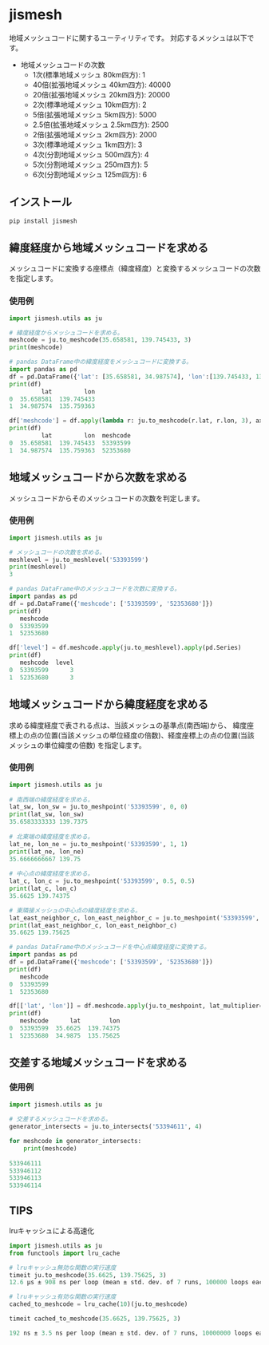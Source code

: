 # jismesh

地域メッシュコードに関するユーティリティです。
対応するメッシュは以下です。

 - 地域メッシュコードの次数
	 - 1次(標準地域メッシュ 80km四方): 1
	 - 40倍(拡張地域メッシュ 40km四方): 40000
	 - 20倍(拡張地域メッシュ 20km四方): 20000
	 - 2次(標準地域メッシュ 10km四方): 2
   	 - 5倍(拡張地域メッシュ 5km四方): 5000
	 - 2.5倍(拡張地域メッシュ 2.5km四方): 2500
	 - 2倍(拡張地域メッシュ 2km四方): 2000
 	 - 3次(標準地域メッシュ 1km四方): 3
	 - 4次(分割地域メッシュ 500m四方): 4
	 - 5次(分割地域メッシュ 250m四方): 5
	 - 6次(分割地域メッシュ 125m四方): 6

## インストール
```bash
pip install jismesh
```

## 緯度経度から地域メッシュコードを求める

メッシュコードに変換する座標点（緯度経度）と変換するメッシュコードの次数を指定します。

### 使用例
```python
import jismesh.utils as ju

# 緯度経度からメッシュコードを求める。
meshcode = ju.to_meshcode(35.658581, 139.745433, 3)
print(meshcode)

# pandas DataFrame中の緯度経度をメッシュコードに変換する。
import pandas as pd
df = pd.DataFrame({'lat': [35.658581, 34.987574], 'lon':[139.745433, 135.759363]})
print(df)
         lat         lon
0  35.658581  139.745433
1  34.987574  135.759363

df['meshcode'] = df.apply(lambda r: ju.to_meshcode(r.lat, r.lon, 3), axis=1).apply(pd.Series)
print(df)
         lat         lon  meshcode
0  35.658581  139.745433  53393599
1  34.987574  135.759363  52353680
```


## 地域メッシュコードから次数を求める

メッシュコードからそのメッシュコードの次数を判定します。

### 使用例
```python
import jismesh.utils as ju

# メッシュコードの次数を求める。
meshlevel = ju.to_meshlevel('53393599')
print(meshlevel)
3

# pandas DataFrame中のメッシュコードを次数に変換する。
import pandas as pd
df = pd.DataFrame({'meshcode': ['53393599', '52353680']})
print(df)
   meshcode
0  53393599
1  52353680

df['level'] = df.meshcode.apply(ju.to_meshlevel).apply(pd.Series)
print(df)
   meshcode  level
0  53393599      3
1  52353680      3
```
 

## 地域メッシュコードから緯度経度を求める

求める緯度経度で表される点は、当該メッシュの基準点(南西端)から、
緯度座標上の点の位置(当該メッシュの単位経度の倍数)、経度座標上の点の位置(当該メッシュの単位緯度の倍数)
を指定します。

### 使用例
```python
import jismesh.utils as ju
    
# 南西端の緯度経度を求める。
lat_sw, lon_sw = ju.to_meshpoint('53393599', 0, 0)
print(lat_sw, lon_sw)
35.6583333333 139.7375
    
# 北東端の緯度経度を求める。
lat_ne, lon_ne = ju.to_meshpoint('53393599', 1, 1)
print(lat_ne, lon_ne)
35.6666666667 139.75
    
# 中心点の緯度経度を求める。
lat_c, lon_c = ju.to_meshpoint('53393599', 0.5, 0.5)
print(lat_c, lon_c)
35.6625 139.74375

# 東隣接メッシュの中心点の緯度経度を求める。
lat_east_neighbor_c, lon_east_neighbor_c = ju.to_meshpoint('53393599', 0.5, 1.5)
print(lat_east_neighbor_c, lon_east_neighbor_c)
35.6625 139.75625

# pandas DataFrame中のメッシュコードを中心点緯度経度に変換する。
import pandas as pd
df = pd.DataFrame({'meshcode': ['53393599', '52353680']})
print(df)
   meshcode
0  53393599
1  52353680

df[['lat', 'lon']] = df.meshcode.apply(ju.to_meshpoint, lat_multiplier=0.5, lon_multiplier=0.5).apply(pd.Series)
print(df)
   meshcode      lat        lon
0  53393599  35.6625  139.74375
1  52353680  34.9875  135.75625
```

## 交差する地域メッシュコードを求める

### 使用例
```python
import jismesh.utils as ju
    
# 交差するメッシュコードを求める。
generator_intersects = ju.to_intersects('53394611', 4)

for meshcode in generator_intersects:
	print(meshcode)
    
533946111
533946112
533946113
533946114
```

## TIPS
lruキャッシュによる高速化
```python
import jismesh.utils as ju
from functools import lru_cache

# lruキャッシュ無効な関数の実行速度
timeit ju.to_meshcode(35.6625, 139.75625, 3)
12.6 µs ± 908 ns per loop (mean ± std. dev. of 7 runs, 100000 loops each)

# lruキャッシュ有効な関数の実行速度
cached_to_meshcode = lru_cache(10)(ju.to_meshcode)

timeit cached_to_meshcode(35.6625, 139.75625, 3)

192 ns ± 3.5 ns per loop (mean ± std. dev. of 7 runs, 10000000 loops each)
```
